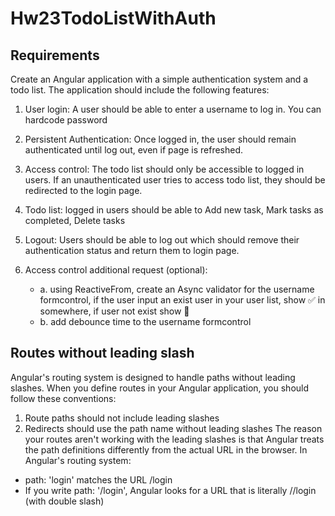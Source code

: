 # Hw23TodoListWithAuth

## Requirements

Create an Angular application with a simple authentication system and a todo list. The application should include the following features:

1. User login: A user should be able to enter a username to log in. You can hardcode password
2. Persistent Authentication: Once logged in, the user should remain authenticated until log out, even if page is refreshed.
3. Access control: The todo list should only be accessible to logged in users. If an unauthenticated user tries to access todo list, they should be redirected to the login page.
4. Todo list: logged in users should be able to Add new task, Mark tasks as completed, Delete tasks
5. Logout: Users should be able to log out which should remove their authentication status and return them to login page.
6. Access control additional request (optional):

   - a. using ReactiveFrom, create an Async validator for the username formcontrol,
     if the user input an exist user in your user list, show :white_check_mark: in somewhere, if user not exist show :no_entry_sign:
   - b. add debounce time to the username formcontrol

## Routes without leading slash

Angular's routing system is designed to handle paths without leading slashes. When you define routes in your Angular application, you should follow these conventions:

1. Route paths should not include leading slashes
2. Redirects should use the path name without leading slashes
The reason your routes aren't working with the leading slashes is that Angular treats the path definitions differently from the actual URL in the browser. In Angular's routing system:

- path: 'login' matches the URL /login
- If you write path: '/login', Angular looks for a URL that is literally //login (with double slash)
